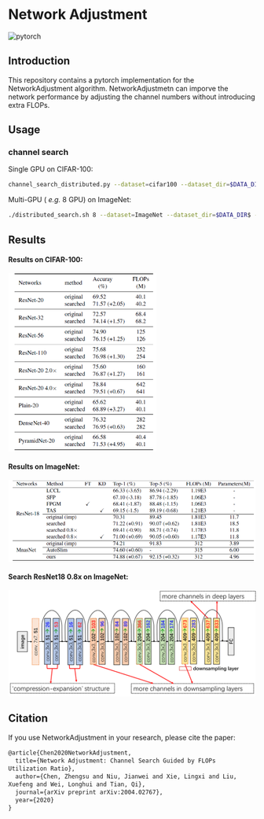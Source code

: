 # Network Adjustment

![pytorch](https://img.shields.io/badge/pytorch-v1.0.0-green.svg?style=plastic)

## Introduction
This repository contains a pytorch implementation for the NetworkAdjustment algorithm. NetworkAdjustmetn can 
imporve the network performance by adjusting the channel numbers without introducing extra FLOPs.

## Usage
### channel search
Single GPU on CIFAR-100:
```bash
channel_search_distributed.py --dataset=cifar100 --dataset_dir=$DATA_DIR$ --gpu=0 --batch_size=128 --learning_rate=0.15 --arch=resnet_cifar --depth=20 --drop_rate=0.05 --base_drop_rate=0.05
```
Multi-GPU ( *e.g.* 8 GPU) on ImageNet:
```bash
./distributed_search.sh 8 --dataset=ImageNet --dataset_dir=$DATA_DIR$ --batch_size=64 --learning_rate=0.2 --arch=resnet_imagenet --classes=1000 --drop_rate=0.05 --base_drop_rate=0.05 --depth=18 --weight_decay=1e-5
```
## Results
#### Results on CIFAR-100:
<img src="tables_and_imgs/table_cifar.png" alt="results on cifar-100" width="60%">

#### Results on ImageNet:
![results on ImageNet](tables_and_imgs/table_imagenet.png "ImageNet")

#### Search ResNet18 0.8x on ImageNet:
![Search ResNet18](tables_and_imgs/resnet18_searched.png "Search ResNet18")

## Citation
If you use NetworkAdjustment in your research, please cite the paper:
```
@article{Chen2020NetworkAdjustment,
  title={Network Adjustment: Channel Search Guided by FLOPs Utilization Ratio},
  author={Chen, Zhengsu and Niu, Jianwei and Xie, Lingxi and Liu, Xuefeng and Wei, Longhui and Tian, Qi},
  journal={arXiv preprint arXiv:2004.02767},
  year={2020}
}
```

